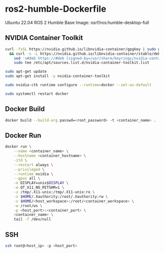 # ros2-humble-Dockerfile
Ubuntu 22.04  ROS 2 Humble
Base Image: osrf/ros:humble-desktop-full


## NVIDIA Container Toolkit
```bash
curl -fsSL https://nvidia.github.io/libnvidia-container/gpgkey | sudo gpg --dearmor -o /usr/share/keyrings/nvidia-container-toolkit-keyring.gpg \
  && curl -s -L https://nvidia.github.io/libnvidia-container/stable/deb/nvidia-container-toolkit.list | \
    sed 's#deb https://#deb [signed-by=/usr/share/keyrings/nvidia-container-toolkit-keyring.gpg] https://#g' | \
    sudo tee /etc/apt/sources.list.d/nvidia-container-toolkit.list
```

```bash
sudo apt-get update
sudo apt-get install -y nvidia-container-toolkit
```

```bash
sudo nvidia-ctk runtime configure --runtime=docker --set-as-default
```

```bash
sudo systemctl restart docker
```


## Docker Build
```bash
docker build --build-arg passwd=<root_password> -t <container_name> .
```

## Docker Run
```bash
docker run \
    --name <container_name> \
    --hostname <container_hostname> \
    -itd \
    --restart always \
    --privileged \
    --runtime nvidia \
    --gpus all \
    -e DISPLAY=unix$DISPLAY \
    -e QT_X11_NO_MITSHM=1 \
    -v /tmp/.X11-unix:/tmp/.X11-unix:ro \
    -v $HOME/.Xauthority:/root/.Xauthority:rw \
    -v $HOME/<host_workspace>:/root/<container_workspace> \
    -w /root/ws \
    -p <host_port>:<container_port> \
    <container_name> \
    tail -f /dev/null
```

## SSH
```bash
ssh root@<host_ip> -p <host_port>
```
